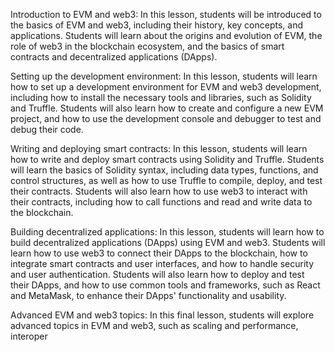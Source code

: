 Introduction to EVM and web3: In this lesson, students will be introduced to the basics of EVM and web3, including their history, key concepts, and applications. Students will learn about the origins and evolution of EVM, the role of web3 in the blockchain ecosystem, and the basics of smart contracts and decentralized applications (DApps).

Setting up the development environment: In this lesson, students will learn how to set up a development environment for EVM and web3 development, including how to install the necessary tools and libraries, such as Solidity and Truffle. Students will also learn how to create and configure a new EVM project, and how to use the development console and debugger to test and debug their code.

Writing and deploying smart contracts: In this lesson, students will learn how to write and deploy smart contracts using Solidity and Truffle. Students will learn the basics of Solidity syntax, including data types, functions, and control structures, as well as how to use Truffle to compile, deploy, and test their contracts. Students will also learn how to use web3 to interact with their contracts, including how to call functions and read and write data to the blockchain.

Building decentralized applications: In this lesson, students will learn how to build decentralized applications (DApps) using EVM and web3. Students will learn how to use web3 to connect their DApps to the blockchain, how to integrate smart contracts and user interfaces, and how to handle security and user authentication. Students will also learn how to deploy and test their DApps, and how to use common tools and frameworks, such as React and MetaMask, to enhance their DApps' functionality and usability.

Advanced EVM and web3 topics: In this final lesson, students will explore advanced topics in EVM and web3, such as scaling and performance, interoper



